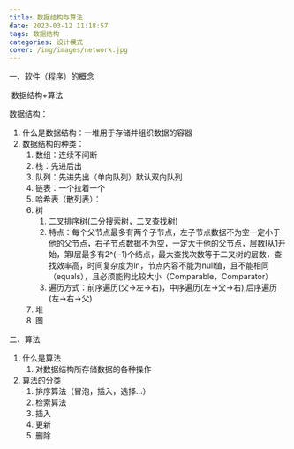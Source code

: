 ```yaml
---
title: 数据结构与算法
date: 2023-03-12 11:18:57
tags: 数据结构
categories: 设计模式
cover: /img/images/network.jpg
---
```


一、软件（程序）的概念

​	数据结构+算法

数据结构：

1. 什么是数据结构：一堆用于存储并组织数据的容器
2. 数据结构的种类：
   1. 数组：连续不间断
   2. 栈：先进后出
   3. 队列：先进先出（单向队列）默认双向队列
   4. 链表：一个拉着一个
   5. 哈希表（散列表）：
   6. 树
      1. 二叉排序树(二分搜索树，二叉查找树)
      2. 特点：每个父节点最多有两个子节点，左子节点数据不为空一定小于他的父节点，右子节点数据不为空，一定大于他的父节点，层数I从1开始，第I层最多有2^(i-1)个结点，最大查找次数等于二叉树的层数，查找效率高，时间复杂度为ln，节点内容不能为null值，且不能相同（equals），且必须能狗比较大小（Comparable，Comparator）
      3. 遍历方式：前序遍历(父->左->右)，中序遍历(左->父->右),后序遍历(左->右->父)
   7. 堆
   8. 图



二、算法

1. 什么是算法
   1. 对数据结构所存储数据的各种操作
2. 算法的分类
   1. 排序算法（冒泡，插入，选择...）
   2. 检索算法
   3. 插入
   4. 更新
   5. 删除